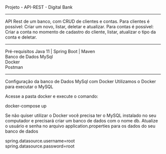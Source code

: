 Projeto - API-REST - Digital Bank 
________________________________________________________________________________________________________________________________
API Rest de um banco, com CRUD de clientes e contas.
Para clientes é possível: Criar um novo, listar, deletar e atualizar.
Para contas é possível: Criar a conta no momento de cadastro do cliente, listar, atualizar o tipo da conta e deletar.
_____________________________________________________________________________________________________________________________
Pré-requisitos
Java 11 | Spring Boot | Maven  
Banco de Dados MySql  
Docker   
Postman
________________________________________________________________________________________________________________________________
Configuração da banco de Dados MySql com Docker
Utilizamos o Docker para executar o MySQL

Acesse a pasta docker e execute o comando:

docker-compose up

Se não quiser utilizar o Docker você precisa ter o MySQL instalado no seu computador e precisará criar um banco de dados com o nome db. Atualize o usuário e senha no arquivo application.properties para os dados do seu banco de dados

spring.datasource.username=root   
spring.datasource.password=root
